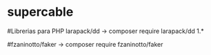 # supercable
#Librerias para PHP larapack/dd -> composer require larapack/dd 1.*

#fzaninotto/faker -> composer require fzaninotto/faker


